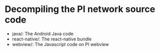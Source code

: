 # Decompiling the PI network source code

- java/: The Android Java code
- react-native/: The react-native bundle
- webview/: The Javascript code on PI webview
